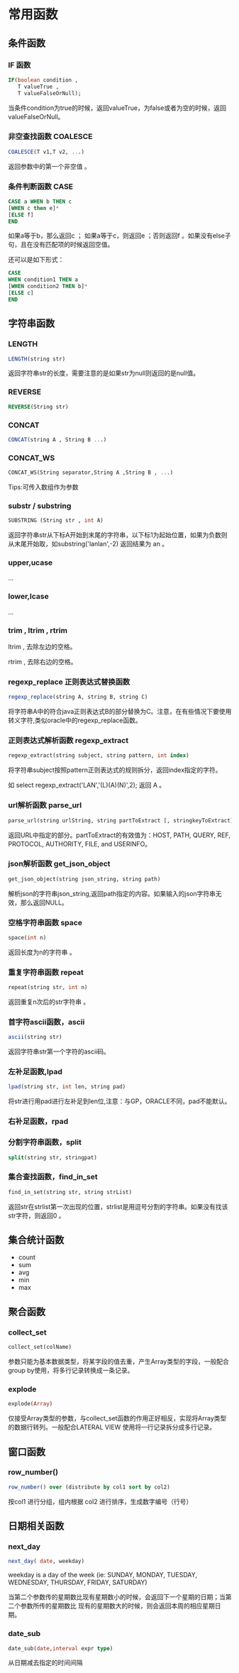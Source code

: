# 常用函数
## 条件函数

### IF 函数

```sql
IF(boolean condition ,
   T valueTrue ,
   T valueFalseOrNull);
```
当条件condition为true的时候，返回valueTrue，为false或者为空的时候，返回valueFalseOrNull。

### 非空查找函数 COALESCE 
```sql
COALESCE(T v1,T v2, ...)
```
返回参数中的第一个非空值 。

### 条件判断函数 CASE
```sql
CASE a WHEN b THEN c 
[WHEN c then e]*  
[ELSE f]
END  
```
如果a等于b，那么返回c ； 如果a等于c，则返回e ；否则返回f 。如果没有else子句，且在没有匹配项的时候返回空值。

还可以是如下形式：
```sql
CASE 
WHEN condition1 THEN a 
[WHEN condition2 THEN b]*
[ELSE c]
END 
```

## 字符串函数
### LENGTH
```sql
LENGTH(string str)
```
返回字符串str的长度，需要注意的是如果str为null则返回的是null值。

### REVERSE
```sql
REVERSE(String str)
```

### CONCAT
```sql
CONCAT(string A , String B ...)
```
### CONCAT_WS
```sql
CONCAT_WS(String separator,String A ,String B , ...)
```
Tips:可传入数组作为参数

### substr / substring 
```sql
SUBSTRING (String str , int A)
```
返回字符串str从下标A开始到末尾的字符串，以下标1为起始位置，如果为负数则从末尾开始取，如substring('lanlan',-2) 返回结果为 an 。

### upper,ucase 

...

### lower,lcase 

...

### trim , ltrim , rtrim
ltrim , 去除左边的空格。

rtrim , 去除右边的空格。

### regexp_replace 正则表达式替换函数
```sql
regexp_replace(string A, string B, string C)
```
将字符串A中的符合java正则表达式B的部分替换为C。注意，在有些情况下要使用转义字符,类似oracle中的regexp_replace函数。

### 正则表达式解析函数 regexp_extract 
```sql
regexp_extract(string subject, string pattern, int index)
```
将字符串subject按照pattern正则表达式的规则拆分，返回index指定的字符。

如 select regexp_extract('LAN','(L)(A)(N)',2); 返回 A 。

### url解析函数 parse_url 
```sql
parse_url(string urlString, string partToExtract [, stringkeyToExtract])
```
返回URL中指定的部分。partToExtract的有效值为：HOST, PATH, QUERY, REF, PROTOCOL, AUTHORITY, FILE, and USERINFO。

### json解析函数 get_json_object 
```sql
get_json_object(string json_string, string path)
```
解析json的字符串json_string,返回path指定的内容。如果输入的json字符串无效，那么返回NULL。

### 空格字符串函数 space 
```sql
space(int n)
```
返回长度为n的字符串 。

### 重复字符串函数 repeat
```sql
repeat(string str, int n)
```
返回重复n次后的str字符串 。

### 首字符ascii函数，ascii
```sql
ascii(string str)
```
返回字符串str第一个字符的ascii码。

### 左补足函数,lpad
```sql
lpad(string str, int len, string pad)
```
将str进行用pad进行左补足到len位,注意：与GP，ORACLE不同，pad不能默认。

### 右补足函数，rpad

### 分割字符串函数，split
```sql
split(string str, stringpat)
```
### 集合查找函数，find_in_set
```sql
find_in_set(string str, string strList)
```
返回str在strlist第一次出现的位置，strlist是用逗号分割的字符串。如果没有找该str字符，则返回0 。

## 集合统计函数

- count
- sum
- avg
- min
- max 

## 聚合函数

### collect_set

```sql
collect_set(colName)
```
参数只能为基本数据类型，将某字段的值去重，产生Array类型的字段，一般配合group by使用，将多行记录转换成一条记录。

### explode

```sql
explode(Array)
```
仅接受Array类型的参数，与collect_set函数的作用正好相反，实现将Array类型的数据行转列。一般配合LATERAL VIEW 使用将一行记录拆分成多行记录。

## 窗口函数

### row_number() 

```sql
row_number() over (distribute by col1 sort by col2)
```

按col1 进行分组，组内根据 col2 进行排序，生成数字编号（行号）

## 日期相关函数

### next_day

```sql
next_day( date, weekday)
```

weekday is a day of the week (ie: SUNDAY, MONDAY, TUESDAY, WEDNESDAY, THURSDAY, FRIDAY, SATURDAY) 

 当第二个参数传的星期数比现有星期数小的时候，会返回下一个星期的日期；当第二个参数所传的星期数比 现有的星期数大的时候，则会返回本周的相应星期日期。
 
 ### date_sub
 
 ```sql
 date_sub(date,interval expr type)
```
 从日期减去指定的时间间隔
 
 